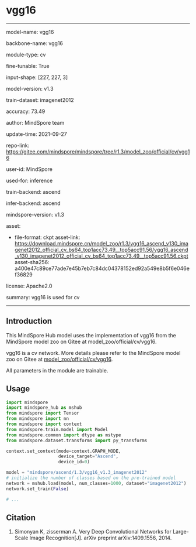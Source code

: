 # vgg16

---

model-name: vgg16

backbone-name: vgg16

module-type: cv

fine-tunable: True

input-shape: [227, 227, 3]

model-version: v1.3

train-dataset: imagenet2012

accuracy: 73.49

author: MindSpore team

update-time: 2021-09-27

repo-link: <https://gitee.com/mindspore/mindspore/tree/r1.3/model_zoo/official/cv/vgg16>

user-id: MindSpore

used-for: inference

train-backend: ascend

infer-backend: ascend

mindspore-version: v1.3

asset:

-
    file-format: ckpt
    asset-link: <https://download.mindspore.cn/model_zoo/r1.3/vgg16_ascend_v130_imagenet2012_official_cv_bs64_top1acc73.49__top5acc91.56/vgg16_ascend_v130_imagenet2012_official_cv_bs64_top1acc73.49__top5acc91.56.ckpt>
    asset-sha256: a400e47c89ce77ade7e45b7eb7c84dc04378152ed92a549e8b5f6e046ef36829

license: Apache2.0

summary: vgg16 is used for cv

---

## Introduction

This MindSpore Hub model uses the implementation of vgg16 from the MindSpore model zoo on Gitee at model_zoo/official/cv/vgg16.

vgg16 is a cv network. More details please refer to the MindSpore model zoo on Gitee at [model_zoo/official/cv/vgg16](https://gitee.com/mindspore/mindspore/blob/r1.3/model_zoo/official/cv/vgg16/README.md).

All parameters in the module are trainable.

## Usage

```python
import mindspore
import mindspore_hub as mshub
from mindspore import Tensor
from mindspore import nn
from mindspore import context
from mindspore.train.model import Model
from mindspore.common import dtype as mstype
from mindspore.dataset.transforms import py_transforms

context.set_context(mode=context.GRAPH_MODE,
                    device_target="Ascend",
                    device_id=0)

model = "mindspore/ascend/1.3/vgg16_v1.3_imagenet2012"
# initialize the number of classes based on the pre-trained model
network = mshub.load(model, num_classes=1000, dataset="imagenet2012")
network.set_train(False)

# ...
```

## Citation

1. Simonyan K, zisserman A. Very Deep Convolutional Networks for Large-Scale Image Recognition[J]. arXiv preprint arXiv:1409.1556, 2014.

